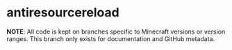 # antiresourcereload

**NOTE**: All code is kept on branches specific to Minecraft versions or version ranges.
This branch only exists for documentation and GitHub metadata.
